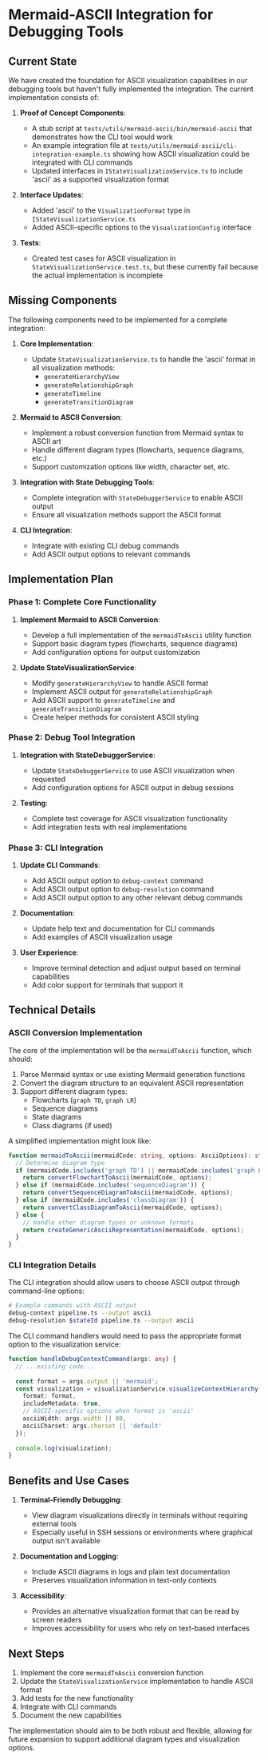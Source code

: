 # Mermaid-ASCII Integration for Debugging Tools

## Current State

We have created the foundation for ASCII visualization capabilities in our debugging tools but haven't fully implemented the integration. The current implementation consists of:

1. **Proof of Concept Components**:
   - A stub script at `tests/utils/mermaid-ascii/bin/mermaid-ascii` that demonstrates how the CLI tool would work
   - An example integration file at `tests/utils/mermaid-ascii/cli-integration-example.ts` showing how ASCII visualization could be integrated with CLI commands
   - Updated interfaces in `IStateVisualizationService.ts` to include 'ascii' as a supported visualization format

2. **Interface Updates**:
   - Added 'ascii' to the `VisualizationFormat` type in `IStateVisualizationService.ts`
   - Added ASCII-specific options to the `VisualizationConfig` interface

3. **Tests**:
   - Created test cases for ASCII visualization in `StateVisualizationService.test.ts`, but these currently fail because the actual implementation is incomplete

## Missing Components

The following components need to be implemented for a complete integration:

1. **Core Implementation**:
   - Update `StateVisualizationService.ts` to handle the 'ascii' format in all visualization methods:
     - `generateHierarchyView`
     - `generateRelationshipGraph`
     - `generateTimeline`
     - `generateTransitionDiagram`

2. **Mermaid to ASCII Conversion**:
   - Implement a robust conversion function from Mermaid syntax to ASCII art
   - Handle different diagram types (flowcharts, sequence diagrams, etc.)
   - Support customization options like width, character set, etc.

3. **Integration with State Debugging Tools**:
   - Complete integration with `StateDebuggerService` to enable ASCII output
   - Ensure all visualization methods support the ASCII format

4. **CLI Integration**:
   - Integrate with existing CLI debug commands
   - Add ASCII output options to relevant commands

## Implementation Plan

### Phase 1: Complete Core Functionality

1. **Implement Mermaid to ASCII Conversion**:
   - Develop a full implementation of the `mermaidToAscii` utility function
   - Support basic diagram types (flowcharts, sequence diagrams)
   - Add configuration options for output customization

2. **Update StateVisualizationService**:
   - Modify `generateHierarchyView` to handle ASCII format
   - Implement ASCII output for `generateRelationshipGraph`
   - Add ASCII support to `generateTimeline` and `generateTransitionDiagram`
   - Create helper methods for consistent ASCII styling

### Phase 2: Debug Tool Integration

1. **Integration with StateDebuggerService**:
   - Update `StateDebuggerService` to use ASCII visualization when requested
   - Add configuration options for ASCII output in debug sessions

2. **Testing**:
   - Complete test coverage for ASCII visualization functionality
   - Add integration tests with real implementations

### Phase 3: CLI Integration

1. **Update CLI Commands**:
   - Add ASCII output option to `debug-context` command
   - Add ASCII output option to `debug-resolution` command
   - Add ASCII output option to any other relevant debug commands

2. **Documentation**:
   - Update help text and documentation for CLI commands
   - Add examples of ASCII visualization usage

3. **User Experience**:
   - Improve terminal detection and adjust output based on terminal capabilities
   - Add color support for terminals that support it

## Technical Details

### ASCII Conversion Implementation

The core of the implementation will be the `mermaidToAscii` function, which should:

1. Parse Mermaid syntax or use existing Mermaid generation functions
2. Convert the diagram structure to an equivalent ASCII representation
3. Support different diagram types:
   - Flowcharts (`graph TD`, `graph LR`)
   - Sequence diagrams
   - State diagrams
   - Class diagrams (if used)

A simplified implementation might look like:

```typescript
function mermaidToAscii(mermaidCode: string, options: AsciiOptions): string {
  // Determine diagram type
  if (mermaidCode.includes('graph TD') || mermaidCode.includes('graph LR')) {
    return convertFlowchartToAscii(mermaidCode, options);
  } else if (mermaidCode.includes('sequenceDiagram')) {
    return convertSequenceDiagramToAscii(mermaidCode, options);
  } else if (mermaidCode.includes('classDiagram')) {
    return convertClassDiagramToAscii(mermaidCode, options);
  } else {
    // Handle other diagram types or unknown formats
    return createGenericAsciiRepresentation(mermaidCode, options);
  }
}
```

### CLI Integration Details

The CLI integration should allow users to choose ASCII output through command-line options:

```bash
# Example commands with ASCII output
debug-context pipeline.ts --output ascii
debug-resolution $stateId pipeline.ts --output ascii
```

The CLI command handlers would need to pass the appropriate format option to the visualization service:

```typescript
function handleDebugContextCommand(args: any) {
  // ...existing code...
  
  const format = args.output || 'mermaid';
  const visualization = visualizationService.visualizeContextHierarchy(rootStateId, {
    format: format,
    includeMetadata: true,
    // ASCII-specific options when format is 'ascii'
    asciiWidth: args.width || 80,
    asciiCharset: args.charset || 'default'
  });
  
  console.log(visualization);
}
```

## Benefits and Use Cases

1. **Terminal-Friendly Debugging**:
   - View diagram visualizations directly in terminals without requiring external tools
   - Especially useful in SSH sessions or environments where graphical output isn't available

2. **Documentation and Logging**:
   - Include ASCII diagrams in logs and plain text documentation
   - Preserves visualization information in text-only contexts

3. **Accessibility**:
   - Provides an alternative visualization format that can be read by screen readers
   - Improves accessibility for users who rely on text-based interfaces

## Next Steps

1. Implement the core `mermaidToAscii` conversion function
2. Update the `StateVisualizationService` implementation to handle ASCII format
3. Add tests for the new functionality
4. Integrate with CLI commands
5. Document the new capabilities

The implementation should aim to be both robust and flexible, allowing for future expansion to support additional diagram types and visualization options. 